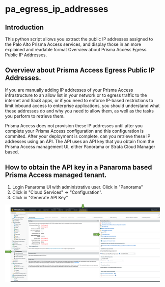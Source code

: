 # pa_egress_ip_addresses

## Introduction
This python script allows you extract the public IP addresses assigned to the Palo Alto Prisma Access services, and display those in an more explained and readable format
Overview about Prisma Access Egress Public IP Addresses.

## Overview about Prisma Access Egress Public IP Addresses.
If you are manually adding IP addresses of your Prisma Access infrastructure to an allow list in your network or to egress traffic to the internet and SaaS apps, or if you need to enforce IP-based restrictions to 
limit inbound access to enterprise applications, you should understand what these addresses do and why you need to allow them, as well as the tasks you perform to retrieve them.

Prisma Access does not provision these IP addresses until after you complete your Prisma Access configuration and this configuration is commited. After your deployment is complete, can you retrieve these IP addresses using an API. 
The API uses an API key that you obtain from the Prisma Access management UI, either Panorama or Strata Cloud Manager based. 

## How to obtain the API key in a Panaroma based Prisma Access managed tenant.

1. Login Panaroma UI with administrative user. Click in "Panorama"
2. Click in "Cloud Services" -> "Configuration".
3. Click in "Generate API Key"

![image alt text](images/scr01.png)


